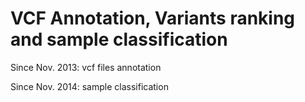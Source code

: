 VCF Annotation, Variants ranking and sample classification
==========================================================

Since Nov. 2013: vcf files annotation

Since Nov. 2014: sample classification
